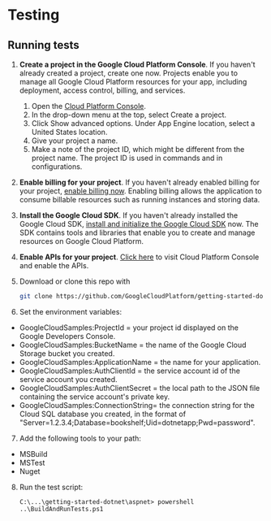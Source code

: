 # Testing

## Running tests
1.  **Create a project in the Google Cloud Platform Console**.
    If you haven't already created a project, create one now. Projects enable
    you to manage all Google Cloud Platform resources for your app, including
    deployment, access control, billing, and services.
    1.  Open the [Cloud Platform Console](https://console.cloud.google.com/).
    2.  In the drop-down menu at the top, select Create a project.
    3.  Click Show advanced options. Under App Engine location, select a
        United States location.
    4.  Give your project a name.
    5.  Make a note of the project ID, which might be different from the project
        name. The project ID is used in commands and in configurations.

2.  **Enable billing for your project**.
    If you haven't already enabled billing for your project,
    [enable billing now](https://console.cloud.google.com/project/_/settings).
    Enabling billing allows the application to consume billable resources such
    as running instances and storing data.

3.  **Install the Google Cloud SDK**.
    If you haven't already installed the Google Cloud SDK, [install and
    initialize the Google Cloud SDK](https://cloud.google.com/sdk/docs/) now.
    The SDK contains tools and libraries that enable you to create and manage
    resources on Google Cloud Platform.

4.  **Enable APIs for your project**.
    [Click here](https://console.cloud.google.com/flows/enableapi?apiid=datastore,pubsub,storage_api,logging,plus&showconfirmation=true)
    to visit Cloud Platform Console and enable the APIs.

5.  Download or clone this repo with

    ```sh
    git clone https://github.com/GoogleCloudPlatform/getting-started-dotnet
    ```

6.  Set the environment variables:
 - GoogleCloudSamples:ProjectId = your project id displayed on the Google Developers Console.
 - GoogleCloudSamples:BucketName = the name of the Google Cloud Storage bucket you created.
 - GoogleCloudSamples:ApplicationName = the name for your application.
 - GoogleCloudSamples:AuthClientId = the service account id of the service account you created.
 - GoogleCloudSamples:AuthClientSecret = the local path to the JSON file containing the service account's private key.
 - GoogleCloudSamples:ConnectionString= the connection string for the Cloud SQL database you created, in the format of "Server=1.2.3.4;Database=bookshelf;Uid=dotnetapp;Pwd=password".

7.  Add the following tools to your path:
 - MSBuild
 - MSTest
 - Nuget

8.  Run the test script:

    ```
    C:\...\getting-started-dotnet\aspnet> powershell ..\BuildAndRunTests.ps1
    ```

